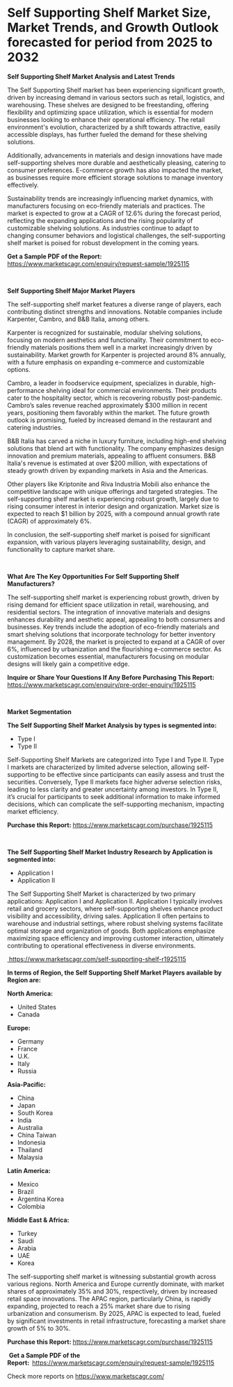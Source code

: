 <p><h1>Self Supporting Shelf Market Size, Market Trends, and Growth Outlook forecasted for period from 2025 to 2032</h1></p><p><strong>Self Supporting Shelf Market Analysis and Latest Trends</strong></p>
<p><p>The Self Supporting Shelf market has been experiencing significant growth, driven by increasing demand in various sectors such as retail, logistics, and warehousing. These shelves are designed to be freestanding, offering flexibility and optimizing space utilization, which is essential for modern businesses looking to enhance their operational efficiency. The retail environment's evolution, characterized by a shift towards attractive, easily accessible displays, has further fueled the demand for these shelving solutions.</p><p>Additionally, advancements in materials and design innovations have made self-supporting shelves more durable and aesthetically pleasing, catering to consumer preferences. E-commerce growth has also impacted the market, as businesses require more efficient storage solutions to manage inventory effectively.</p><p>Sustainability trends are increasingly influencing market dynamics, with manufacturers focusing on eco-friendly materials and practices. The market is expected to grow at a CAGR of 12.6% during the forecast period, reflecting the expanding applications and the rising popularity of customizable shelving solutions. As industries continue to adapt to changing consumer behaviors and logistical challenges, the self-supporting shelf market is poised for robust development in the coming years.</p></p>
<p><strong>Get a Sample PDF of the Report:&nbsp;</strong> <a href="https://www.marketscagr.com/enquiry/request-sample/1925115?utm_campaign=3527&utm_medium=2&utm_source=Github&utm_content=ia&utm_term=28032025&utm_id=self-supporting-shelf">https://www.marketscagr.com/enquiry/request-sample/1925115</a></p>
<p>&nbsp;</p>
<p><strong>Self Supporting Shelf Major Market Players</strong></p>
<p><p>The self-supporting shelf market features a diverse range of players, each contributing distinct strengths and innovations. Notable companies include Karpenter, Cambro, and B&B Italia, among others.</p><p>Karpenter is recognized for sustainable, modular shelving solutions, focusing on modern aesthetics and functionality. Their commitment to eco-friendly materials positions them well in a market increasingly driven by sustainability. Market growth for Karpenter is projected around 8% annually, with a future emphasis on expanding e-commerce and customizable options.</p><p>Cambro, a leader in foodservice equipment, specializes in durable, high-performance shelving ideal for commercial environments. Their products cater to the hospitality sector, which is recovering robustly post-pandemic. Cambro’s sales revenue reached approximately $300 million in recent years, positioning them favorably within the market. The future growth outlook is promising, fueled by increased demand in the restaurant and catering industries.</p><p>B&B Italia has carved a niche in luxury furniture, including high-end shelving solutions that blend art with functionality. The company emphasizes design innovation and premium materials, appealing to affluent consumers. B&B Italia's revenue is estimated at over $200 million, with expectations of steady growth driven by expanding markets in Asia and the Americas.</p><p>Other players like Kriptonite and Riva Industria Mobili also enhance the competitive landscape with unique offerings and targeted strategies. The self-supporting shelf market is experiencing robust growth, largely due to rising consumer interest in interior design and organization. Market size is expected to reach $1 billion by 2025, with a compound annual growth rate (CAGR) of approximately 6%. </p><p>In conclusion, the self-supporting shelf market is poised for significant expansion, with various players leveraging sustainability, design, and functionality to capture market share.</p></p>
<p>&nbsp;</p>
<p><strong>What Are The Key Opportunities For Self Supporting Shelf Manufacturers?</strong></p>
<p><p>The self-supporting shelf market is experiencing robust growth, driven by rising demand for efficient space utilization in retail, warehousing, and residential sectors. The integration of innovative materials and designs enhances durability and aesthetic appeal, appealing to both consumers and businesses. Key trends include the adoption of eco-friendly materials and smart shelving solutions that incorporate technology for better inventory management. By 2028, the market is projected to expand at a CAGR of over 6%, influenced by urbanization and the flourishing e-commerce sector. As customization becomes essential, manufacturers focusing on modular designs will likely gain a competitive edge.</p></p>
<p><strong>Inquire or Share Your Questions If Any Before Purchasing This Report:</strong> <a href="https://www.marketscagr.com/enquiry/pre-order-enquiry/1925115?utm_campaign=3527&utm_medium=2&utm_source=Github&utm_content=ia&utm_term=28032025&utm_id=self-supporting-shelf">https://www.marketscagr.com/enquiry/pre-order-enquiry/1925115</a></p>
<p>&nbsp;</p>
<p><strong>Market Segmentation</strong></p>
<p><strong>The Self Supporting Shelf Market Analysis by types is segmented into:</strong></p>
<p><ul><li>Type I</li><li>Type II</li></ul></p>
<p><p>Self-Supporting Shelf Markets are categorized into Type I and Type II. Type I markets are characterized by limited adverse selection, allowing self-supporting to be effective since participants can easily assess and trust the securities. Conversely, Type II markets face higher adverse selection risks, leading to less clarity and greater uncertainty among investors. In Type II, it’s crucial for participants to seek additional information to make informed decisions, which can complicate the self-supporting mechanism, impacting market efficiency.</p></p>
<p><strong>Purchase this Report:&nbsp;</strong><a href="https://www.marketscagr.com/purchase/1925115?utm_campaign=3527&utm_medium=2&utm_source=Github&utm_content=ia&utm_term=28032025&utm_id=self-supporting-shelf">https://www.marketscagr.com/purchase/1925115</a></p>
<p>&nbsp;</p>
<p><strong>The Self Supporting Shelf Market Industry Research by Application is segmented into:</strong></p>
<p><ul><li>Application I</li><li>Application II</li></ul></p>
<p><p>The Self Supporting Shelf Market is characterized by two primary applications: Application I and Application II. Application I typically involves retail and grocery sectors, where self-supporting shelves enhance product visibility and accessibility, driving sales. Application II often pertains to warehouse and industrial settings, where robust shelving systems facilitate optimal storage and organization of goods. Both applications emphasize maximizing space efficiency and improving customer interaction, ultimately contributing to operational effectiveness in diverse environments.</p></p>
<p><a href="https://www.marketscagr.com/self-supporting-shelf-r1925115?utm_campaign=3527&utm_medium=2&utm_source=Github&utm_content=ia&utm_term=28032025&utm_id=self-supporting-shelf">&nbsp;https://www.marketscagr.com/self-supporting-shelf-r1925115</a></p>
<p><strong>In terms of Region, the Self Supporting Shelf Market Players available by Region are:</strong></p>
<p>
    <p> <strong> North America: </strong>
        <ul>
            <li>United States</li>
            <li>Canada</li>
        </ul>
        </p> 
    <p> <strong> Europe: </strong>
        <ul>
            <li>Germany</li>
            <li>France</li>
            <li>U.K.</li>
            <li>Italy</li>
            <li>Russia</li>
        </ul>
        </p> 
    <p> <strong> Asia-Pacific: </strong>
        <ul>
            <li>China</li>
            <li>Japan</li>
            <li>South Korea</li>
            <li>India</li>
            <li>Australia</li>
            <li>China Taiwan</li>
            <li>Indonesia</li>
            <li>Thailand</li>
            <li>Malaysia</li>
        </ul>
        </p> 
    <p> <strong> Latin America: </strong>
        <ul>
            <li>Mexico</li>
            <li>Brazil</li>
            <li>Argentina Korea</li>
            <li>Colombia</li>
        </ul>
        </p> 
    <p> <strong> Middle East & Africa: </strong>
        <ul>
            <li>Turkey</li>
            <li>Saudi</li>
            <li>Arabia</li>
            <li>UAE</li>
            <li>Korea</li>
        </ul>
    </p>
    </p>
<p><p>The self-supporting shelf market is witnessing substantial growth across various regions. North America and Europe currently dominate, with market shares of approximately 35% and 30%, respectively, driven by increased retail space innovations. The APAC region, particularly China, is rapidly expanding, projected to reach a 25% market share due to rising urbanization and consumerism. By 2025, APAC is expected to lead, fueled by significant investments in retail infrastructure, forecasting a market share growth of 5% to 30%.</p></p>
<p><strong>Purchase this Report: </strong><a href="https://www.marketscagr.com/purchase/1925115?utm_campaign=3527&utm_medium=2&utm_source=Github&utm_content=ia&utm_term=28032025&utm_id=self-supporting-shelf">https://www.marketscagr.com/purchase/1925115</a></p>
<p>&nbsp;<strong>Get a Sample PDF of the Report:&nbsp;&nbsp;</strong><a href="https://www.marketscagr.com/enquiry/request-sample/1925115?utm_campaign=3527&utm_medium=2&utm_source=Github&utm_content=ia&utm_term=28032025&utm_id=self-supporting-shelf">https://www.marketscagr.com/enquiry/request-sample/1925115</a></p>
<p><strong></strong></p>
<p>Check more reports on <a href="https://www.marketscagr.com/?utm_campaign=3527&utm_medium=2&utm_source=Github&utm_content=ia&utm_term=28032025&utm_id=self-supporting-shelf">https://www.marketscagr.com/</a></p>